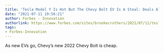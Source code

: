 ```yaml
---
title: 'Tesla Model Y Is Hot But The Chevy Bolt EV Is A Steal: Deals Alert'
date: "2021-07-11 19:56:21"
author: Forbes - Innovation
authorlink: https://www.forbes.com/sites/brookecrothers/2021/07/11/tesla-model-y-is-hot-but-the-chevy-bolt-ev-is-cheap-deals-alert/
tags:
- Forbes-Innovation
---
```

As new EVs go, Chevy’s new 2022 Chevy Bolt is cheap.